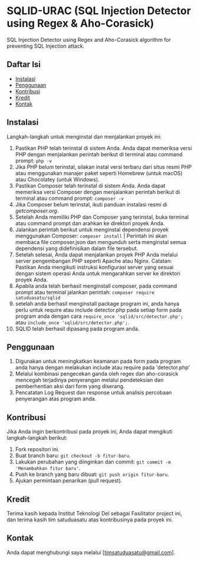 # SQLID-URAC (SQL Injection Detector using Regex & Aho-Corasick)
SQL Injection Detector using Regex and Aho-Corasick algorithm for preventing SQL Injection attack.

## Daftar Isi

- [Instalasi](#instalasi)
- [Penggunaan](#penggunaan)
- [Kontribusi](#kontribusi)
- [Kredit](#kredit)
- [Kontak](#kontak)

## Instalasi

Langkah-langkah untuk menginstal dan menjalankan proyek ini:

1.  Pastikan PHP telah terinstal di sistem Anda. Anda dapat memeriksa versi PHP dengan menjalankan perintah berikut di terminal atau command prompt: `php -v`
2.  Jika PHP belum terinstal, silakan instal versi terbaru dari situs resmi PHP atau menggunakan manajer paket seperti Homebrew (untuk macOS) atau Chocolatey (untuk Windows).
3.  Pastikan Composer telah terinstal di sistem Anda. Anda dapat memeriksa versi Composer dengan menjalankan perintah berikut di terminal atau command prompt: `composer -v`
4.  Jika Composer belum terinstal, ikuti panduan instalasi resmi di *getcomposer.org*.
5.  Setelah Anda memiliki PHP dan Composer yang terinstal, buka terminal atau command prompt dan arahkan ke direktori proyek Anda.
6.  Jalankan perintah berikut untuk menginstal dependensi proyek menggunakan Composer: `composer install` | Perintah ini akan membaca file composer.json dan mengunduh serta menginstal semua dependensi yang didefinisikan dalam file tersebut.
7.  Setelah selesai, Anda dapat menjalankan proyek PHP Anda melalui server pengembangan PHP seperti Apache atau Nginx. Catatan: Pastikan Anda mengikuti instruksi konfigurasi server yang sesuai dengan sistem operasi Anda untuk mengarahkan server ke direktori proyek Anda.
8.  Apabila anda telah berhasil menginstall composer, pada command prompt atau terminal jalankan perintah: `composer require satuduasatu/sqlid`
9.  setelah anda berhasil menginstall package program ini, anda hanya perlu untuk require atau include detector.php pada setiap form pada program anda dengan cara `require_once 'sqlid/src/detector.php';` atau `include_once 'sqlid/src/detector.php';`.
10. SQLID telah berhasil dipasang pada program anda.

## Penggunaan

1. Digunakan untuk meningkatkan keamanan pada form pada program anda hanya dengan melakukan include atau require pada 'detector.php'
2. Melalui kombinasi pengecekan ganda oleh regex dan aho-corasick mencegah terjadinya penyerangan melalui pendeteksian dan pemberhentian aksi dari form yang diserang.
3. Pencatatan Log Request dan response untuk analisis percobaan penyerangan atas program anda.

## Kontribusi

Jika Anda ingin berkontribusi pada proyek ini, Anda dapat mengikuti langkah-langkah berikut:

1. Fork repositori ini.
2. Buat branch baru: `git checkout -b fitur-baru`.
3. Lakukan perubahan yang diinginkan dan commit: `git commit -m 'Menambahkan fitur baru'`.
4. Push ke branch yang baru dibuat: `git push origin fitur-baru`.
5. Ajukan permintaan penarikan (pull request).

## Kredit

Terima kasih kepada Institut Teknologi Del sebagai Fasilitator project ini, dan terima kasih tim satuduasatu atas kontribusinya pada proyek ini.

## Kontak

Anda dapat menghubungi saya melalui [timsatuduasatu@gmail.com].


